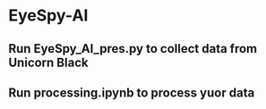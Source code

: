 # EyeSpy-AI

## Run EyeSpy_AI_pres.py to collect data from Unicorn Black
## Run processing.ipynb to process yuor data